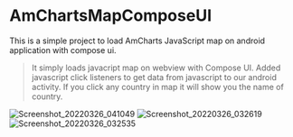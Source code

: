 # AmChartsMapComposeUI
This is a simple project to load AmCharts JavaScript map on android application with compose ui.

> It simply loads javacript map on webview with Compose UI.
> Added javascript click listeners to get data from javascript to our android activity.
> If you click any country in map it will show you the name of country.



![Screenshot_20220326_041049](https://user-images.githubusercontent.com/65961727/160213331-7beed5ee-1a79-42f0-8f3e-e507082cce18.png)
![Screenshot_20220326_032619](https://user-images.githubusercontent.com/65961727/160213207-4d3ef335-1c37-43c4-a4b0-7a3989762a2d.png)
![Screenshot_20220326_032535](https://user-images.githubusercontent.com/65961727/160213301-c7e92957-874c-4b62-a5bf-d0f5f2a43ef2.png)
 
